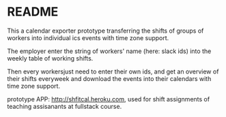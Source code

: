 # README
This a  calendar exporter prototype transferring the shifts of groups of workers into individual ics events with time zone support.

The employer enter the string of workers' name (here: slack ids) into the weekly table of working shifts.

Then every workersjust need to enter their own ids, and get an overview of their shifts everyweek and download the events into their calendars with time zone support.


prototype APP: http://shfitcal.heroku.com, used for shift assignments of teaching assisanants at fullstack course.
